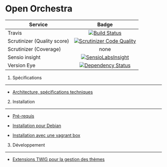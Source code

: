 Open Orchestra
=============

| Service       | Badge         |
| ------------- |:-------------:|
| Travis | [![Build Status](https://magnum.travis-ci.com/open-orchestra/open-orchestra.svg?token=jFMwikTSYoZgNjR86FGs&branch=master)](https://magnum.travis-ci.com/open-orchestra/open-orchestra) |
| Scrutinizer (Quality score) | [![Scrutinizer Code Quality](https://scrutinizer-ci.com/g/open-orchestra/open-orchestra/badges/quality-score.png?b=master)](https://scrutinizer-ci.com/g/open-orchestra/open-orchestra/?branch=master) |
| Scrutinizer (Coverage) | none |
| Sensio insight | [![SensioLabsInsight](https://insight.sensiolabs.com/projects/0becefa5-5b35-4db8-9ddf-e0ade4da7262/big.png)](https://insight.sensiolabs.com/projects/0becefa5-5b35-4db8-9ddf-e0ade4da7262) |
| Version Eye | [![Dependency Status](https://www.versioneye.com/user/projects/551e867952984432d4000004/badge.svg?style=flat)](https://www.versioneye.com/user/projects/551e867952984432d4000004) |

1. Spécifications
-----------------

* [Architecture, spécifications techniques](app/Resources/doc/dev/architecture.md)

2. Installation
---------------

* [Pré-requis](app/Resources/doc/requirements.md)

* [Installation pour Debian](app/Resources/doc/debian-install.md)

* [Installation avec une vagrant box](app/Resources/doc/install.md)

3. Développement
----------------

* [Extensions TWIG pour la gestion des thèmes](app/Resources/doc/twig-extensions.md)
